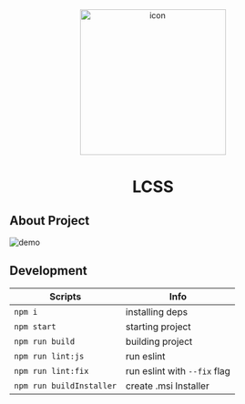 <div align="center">
  <img src="./icon.ico" alt="icon" height="256" width="256">
  <h1>LCSS</h1>
</div>

## About Project

![demo](demo.gif?raw=true)

## Development

| Scripts            | Info                         |
| ------------------ | ---------------------------- |
| `npm i`            | installing deps              |
| `npm start`        | starting project             |
| `npm run build`    | building project             |
| `npm run lint:js`  | run eslint                   |
| `npm run lint:fix` | run eslint with `--fix` flag |
| `npm run buildInstaller` | create .msi Installer  |
